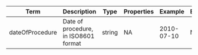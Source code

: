 |Term | Description | Type | Properties | Example | Enum|
| ---| ---| ---| ---| ---| --- |
| dateOfProcedure | Date of procedure, in ISO8601 format | string | NA | 2010-07-10 | NA|
